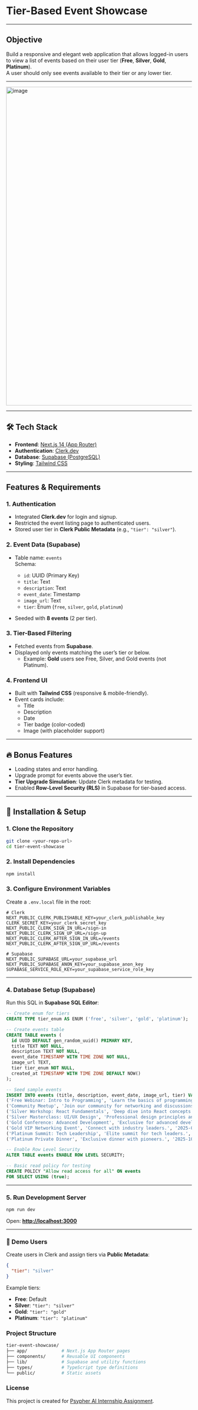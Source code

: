 

# Tier-Based Event Showcase
---


##  Objective
Build a responsive and elegant web application that allows logged-in users to view a list of events based on their user tier (**Free**, **Silver**, **Gold**, **Platinum**).  
A user should only see events available to their tier or any lower tier.

---
<img width="1895" height="864" alt="image" src="https://github.com/user-attachments/assets/58e79115-4898-4230-b8d5-76a869cad77a" />

---

## 🛠 Tech Stack
- **Frontend**: [Next.js 14 (App Router)](https://nextjs.org/)
- **Authentication**: [Clerk.dev](https://clerk.com/)
- **Database**: [Supabase (PostgreSQL)](https://supabase.com/)
- **Styling**: [Tailwind CSS](https://tailwindcss.com/)

---

##  Features & Requirements

### 1. Authentication
- Integrated **Clerk.dev** for login and signup.
- Restricted the event listing page to authenticated users.
- Stored user tier in **Clerk Public Metadata** (e.g., `"tier": "silver"`).

### 2. Event Data (Supabase)
- Table name: `events`  
Schema:
  - `id`: UUID (Primary Key)
  - `title`: Text
  - `description`: Text
  - `event_date`: Timestamp
  - `image_url`: Text
  - `tier`: Enum (`free`, `silver`, `gold`, `platinum`)

- Seeded with **8 events** (2 per tier).

### 3. Tier-Based Filtering
- Fetched events from **Supabase**.
- Displayed only events matching the user’s tier or below.  
  - Example: **Gold** users see Free, Silver, and Gold events (not Platinum).

### 4. Frontend UI
- Built with **Tailwind CSS** (responsive & mobile-friendly).
- Event cards include:
  - Title
  - Description
  - Date
  - Tier badge (color-coded)
  - Image (with placeholder support)

---

## 🔥 Bonus Features
- Loading states and error handling.
- Upgrade prompt for events above the user’s tier.
- **Tier Upgrade Simulation**: Update Clerk metadata for testing.
- Enabled **Row-Level Security (RLS)** in Supabase for tier-based access.

---

## 🚀 Installation & Setup

### 1. Clone the Repository
```bash
git clone <your-repo-url>
cd tier-event-showcase
````

### 2. Install Dependencies

```bash
npm install
```

### 3. Configure Environment Variables

Create a `.env.local` file in the root:

```env
# Clerk
NEXT_PUBLIC_CLERK_PUBLISHABLE_KEY=your_clerk_publishable_key
CLERK_SECRET_KEY=your_clerk_secret_key
NEXT_PUBLIC_CLERK_SIGN_IN_URL=/sign-in
NEXT_PUBLIC_CLERK_SIGN_UP_URL=/sign-up
NEXT_PUBLIC_CLERK_AFTER_SIGN_IN_URL=/events
NEXT_PUBLIC_CLERK_AFTER_SIGN_UP_URL=/events

# Supabase
NEXT_PUBLIC_SUPABASE_URL=your_supabase_url
NEXT_PUBLIC_SUPABASE_ANON_KEY=your_supabase_anon_key
SUPABASE_SERVICE_ROLE_KEY=your_supabase_service_role_key
```

---

### 4. Database Setup (Supabase)

Run this SQL in **Supabase SQL Editor**:

```sql
-- Create enum for tiers
CREATE TYPE tier_enum AS ENUM ('free', 'silver', 'gold', 'platinum');

-- Create events table
CREATE TABLE events (
  id UUID DEFAULT gen_random_uuid() PRIMARY KEY,
  title TEXT NOT NULL,
  description TEXT NOT NULL,
  event_date TIMESTAMP WITH TIME ZONE NOT NULL,
  image_url TEXT,
  tier tier_enum NOT NULL,
  created_at TIMESTAMP WITH TIME ZONE DEFAULT NOW()
);

-- Seed sample events
INSERT INTO events (title, description, event_date, image_url, tier) VALUES
('Free Webinar: Intro to Programming', 'Learn the basics of programming.', '2025-08-15 10:00:00+00', '/images/event-placeholder.jpg', 'free'),
('Community Meetup', 'Join our community for networking and discussions.', '2025-08-20 18:00:00+00', '/images/event-placeholder.jpg', 'free'),
('Silver Workshop: React Fundamentals', 'Deep dive into React concepts.', '2025-08-25 14:00:00+00', '/images/event-placeholder.jpg', 'silver'),
('Silver Masterclass: UI/UX Design', 'Professional design principles and tools.', '2025-09-01 16:00:00+00', '/images/event-placeholder.jpg', 'silver'),
('Gold Conference: Advanced Development', 'Exclusive for advanced developers.', '2025-09-10 09:00:00+00', '/images/event-placeholder.jpg', 'gold'),
('Gold VIP Networking Event', 'Connect with industry leaders.', '2025-09-15 19:00:00+00', '/images/event-placeholder.jpg', 'gold'),
('Platinum Summit: Tech Leadership', 'Elite summit for tech leaders.', '2025-09-25 08:00:00+00', '/images/event-placeholder.jpg', 'platinum'),
('Platinum Private Dinner', 'Exclusive dinner with pioneers.', '2025-10-05 20:00:00+00', '/images/event-placeholder.jpg', 'platinum');

-- Enable Row Level Security
ALTER TABLE events ENABLE ROW LEVEL SECURITY;

-- Basic read policy for testing
CREATE POLICY "Allow read access for all" ON events
FOR SELECT USING (true);
```

---

### 5. Run Development Server

```bash
npm run dev
```

Open: **[http://localhost:3000](http://localhost:3000)**

---

### 👤 Demo Users

Create users in Clerk and assign tiers via **Public Metadata**:

```json
{
  "tier": "silver"
}
```

Example tiers:

* **Free**: Default
* **Silver**: `"tier": "silver"`
* **Gold**: `"tier": "gold"`
* **Platinum**: `"tier": "platinum"`



###  Project Structure

```bash
tier-event-showcase/
├── app/             # Next.js App Router pages
├── components/      # Reusable UI components
├── lib/             # Supabase and utility functions
├── types/           # TypeScript type definitions
└── public/          # Static assets
```


###  License

This project is created for [Psypher AI Internship Assignment](https://www.psypher.ai/).


